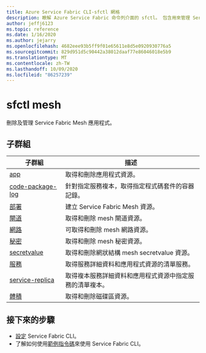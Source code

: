 ```yaml
---
title: Azure Service Fabric CLI-sfctl 網格
description: 瞭解 Azure Service Fabric 命令列介面的 sfctl。 包含用來管理 Service Fabric 網格應用程式的命令清單。
author: jeffj6123
ms.topic: reference
ms.date: 1/16/2020
ms.author: jejarry
ms.openlocfilehash: 4682eee93b5ff9f01e65611e8d5e0920930776a5
ms.sourcegitcommit: 829d951d5c90442a38012daaf77e86046018e5b9
ms.translationtype: MT
ms.contentlocale: zh-TW
ms.lasthandoff: 10/09/2020
ms.locfileid: "86257239"
---
```

# <a name="sfctl-mesh"></a>sfctl mesh
刪除及管理 Service Fabric Mesh 應用程式。

## <a name="subgroups"></a>子群組
|子群組|描述|
| --- | --- |
| [app](service-fabric-sfctl-mesh-app.md) | 取得和刪除應用程式資源。 |
| [code-package-log](service-fabric-sfctl-mesh-code-package-log.md) | 針對指定服務複本，取得指定程式碼套件的容器記錄。 |
| [部署](service-fabric-sfctl-mesh-deployment.md) | 建立 Service Fabric Mesh 資源。 |
| [閘道](service-fabric-sfctl-mesh-gateway.md) | 取得和刪除 mesh 閘道資源。 |
| [網路](service-fabric-sfctl-mesh-network.md) | 可取得和刪除 mesh 網路資源。 |
| [秘密](service-fabric-sfctl-mesh-secret.md) | 取得和刪除 mesh 秘密資源。 |
| [secretvalue](service-fabric-sfctl-mesh-secretvalue.md) | 取得和刪除網狀結構 mesh secretvalue 資源。 |
| [服務](service-fabric-sfctl-mesh-service.md) | 取得服務詳細資料和應用程式資源的清單服務。 |
| [service-replica](service-fabric-sfctl-mesh-service-replica.md) | 取得複本服務詳細資料和應用程式資源中指定服務的清單複本。 |
| [體積](service-fabric-sfctl-mesh-volume.md) | 取得和刪除磁碟區資源。 |


## <a name="next-steps"></a>接下來的步驟
- [設定](service-fabric-cli.md) Service Fabric CLI。
- 了解如何使用[範例指令碼](./scripts/sfctl-upgrade-application.md)來使用 Service Fabric CLI。
